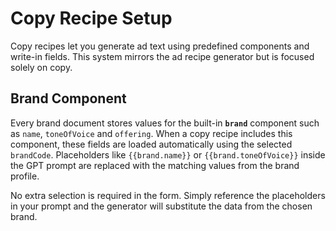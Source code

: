 # Copy Recipe Setup

Copy recipes let you generate ad text using predefined components and write-in fields.
This system mirrors the ad recipe generator but is focused solely on copy.

## Brand Component

Every brand document stores values for the built-in **`brand`** component such
as `name`, `toneOfVoice` and `offering`. When a copy recipe includes this
component, these fields are loaded automatically using the selected `brandCode`.
Placeholders like `{{brand.name}}` or `{{brand.toneOfVoice}}` inside the GPT
prompt are replaced with the matching values from the brand profile.

No extra selection is required in the form. Simply reference the placeholders in
your prompt and the generator will substitute the data from the chosen brand.
